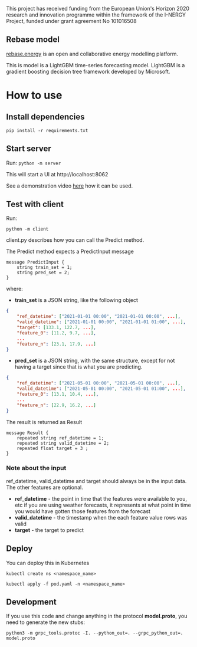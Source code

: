 
This project has received funding from the European Union's Horizon 2020 research and innovation programme within the framework of the I-NERGY Project, funded under grant agreement No 101016508

## Rebase model

[rebase.energy](https://rebase.energy) is an open and collaborative energy modelling platform.

This is model is a LightGBM time-series forecasting model. LightGBM is a gradient boosting decision tree framework developed by Microsoft. 


# How to use

## Install dependencies

``pip install -r requirements.txt``

## Start server
Run:
``python -m server``

This will start a UI at http://localhost:8062

See a demonstration video [here](https://drive.google.com/file/d/1QD6UlpGk3Aczxl4i2hWH_FGh0U-VUJzZ/view?usp=sharing) how it can be used. 



## Test with client
Run:

``python -m client``

client.py describes how you can call the Predict method.

The Predict method expects a PredictInput message
```
message PredictInput {
    string train_set = 1;
    string pred_set = 2;
}
```
where:
- **train_set** is a JSON string, like the following object
```json
{
    "ref_datetime": ["2021-01-01 00:00", "2021-01-01 00:00", ...],
    "valid_datetime": ["2021-01-01 00:00", "2021-01-01 01:00", ...],
    "target": [133.1, 122.7, ...],
    "feature_0": [11.2, 9.7, ...],
    ...
    "feature_n": [23.1, 17.9, ...]
}
```
- **pred_set** is a JSON string, with the same structure, except for not having a target since that is what you are predicting. 
```json
{
    "ref_datetime": ["2021-05-01 00:00", "2021-05-01 00:00", ...],
    "valid_datetime": ["2021-05-01 00:00", "2021-05-01 01:00", ...],
    "feature_0": [13.1, 10.4, ...],
    ...
    "feature_n": [22.9, 16.2, ...]
}
```

The result is returned as Result
```
message Result {
    repeated string ref_datetime = 1;
    repeated string valid_datetime = 2;
    repeated float target = 3 ;
}
```

### Note about the input
ref_datetime, valid_datetime and target should always be in the input data. The other features are optional.

- **ref_datetime** - the point in time that the features were available to you, etc if you are using weather forecasts, it represents at what point in time you would have gotten those features from the forecast
- **valid_datetime** - the timestamp when the each feature value rows was valid
- **target** - the target to predict



## Deploy
You can deploy this in Kubernetes

```
kubectl create ns <namespace_name>
```
```
kubectl apply -f pod.yaml -n <namespace_name>
```



## Development

If you use this code and change anything in the protocol **model.proto**, you need to generate the new stubs:

```
python3 -m grpc_tools.protoc -I. --python_out=. --grpc_python_out=. model.proto
```


